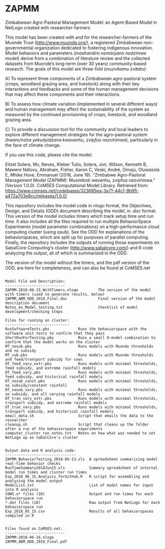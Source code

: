 # ZAPMM
Zimbabwean Agro-Pastoral Management Model: an Agent-Based Model in NetLogo created with researcher-farmers

This model has been created with and for the researcher-farmers of the Muonde Trust (http://www.muonde.org/), a registered Zimbabwean non-governmental organization dedicated to fostering indigenous innovation. Model behaviors and parameters (*mashandiro nemisiyano nedzimwe model*) derive from a combination of literature review and the collected datasets from Muonde’s long-term (over 30 years) community-based research. The goals of this model are three-fold (*muzvikamu zvitatu*):

A) To represent three components of a Zimbabwean agro-pastoral system (crops, woodland grazing area, and livestock) along with their key interactions and feedbacks and some of the human management decisions that may affect these components and their interactions.

B) To assess how climate variation (implemented in several different ways) and human management may affect the sustainability of the system as measured by the continued provisioning of crops, livestock, and woodland grazing area.

C) To provide a discussion tool for the community and local leaders to explore different management strategies for the agro-pastoral system (*hwaro/nzira yekudyidzana kwavanhu, zvipfuo nezvirimwa*), particularly in the face of climate change.

If you use this code, please cite the model:

Eitzel Solera, Mv, Neves, Kleber Tulio, Solera, Jon, Wilson, Kenneth B, Mawere Ndlovu, Abraham, Fisher, Aaron C, Veski, André, Omoju, Oluwasola E, Mhike Hove, Emmanuel (2018, June 19). “Zimbabwe Agro-Pastoral Management Model (ZAPMM): Musimboti wevanhu, zvipfuo nezvirimwa.” (Version 1.0.0). CoMSES Computational Model Library. Retrieved from: https://www.comses.net/codebases/323685ea-3a71-44c1-9b95-a472a703e8cc/releases/1.0.0/


This repository includes the model code in nlogo format, the Objectives, Design, and Details (ODD) document describing the model, in .doc format.  This version of the model includes timers which track setup time and run time.  It also includes all the files required to run multiple BehaviorSpace Experiments (model parameter combinations) on a high-performance cloud computing cluster (using qsub).  See the ODD for explanations of the behaviorspaces, which are split up for purposes of parallel computing. Finally, the repository includes the outputs of running those experiments on SabalCore Computing's cluster (http://www.sabalcore.com/) and R code analyzing the output, all of which is summarized in the ODD.

The version of the model without the timers, and the pdf version of the ODD, are here for completeness, and can also be found at CoMSES.net 

~~~~~~~~~~~~~~~~~~~~~

Model File and Description:
---------------------------
ZAPMM-2018-06-15_WithTimers.nlogo         The version of the model with timers (used to generate results, below)
ZAPMM_ABM_ODD_2018_Final.doc              Final version of the model description document
Notes_on_Model_testing.txt                Checklist of model development/checking steps

Files for running on cluster:
-----------------------------
RunSoftwareTests.pbs             Runs the behaviorspace with the software unit tests to confirm that they pass
ShortRunForTesting.pbs           Runs a small 8-model combination to confirm that the model works on the cluster
MT_nosub.pbs                     Runs models with Muonde thresholds and no subsidy
MT_sub.pbs                       Runs models with Muonde thresholds and feed/transport subsidy for cows
OT_feed_vary_extr.pbs            Runs models with minimal thresholds, feed subsidy, and extreme rainfall models
OT_feed_vary.pbs                 Runs models with minimal thresholds, feed subsidy, and historical rainfall models
OT_nosub_const.pbs               Runs models with minimal thresholds, no subsidy/constant rainfall
OT_nosub_vary.pbs                Runs models with minimal thresholds, no subsidy, and all varying rainfall models
OT_tran_vary_extr.pbs            Runs models with minimal thresholds, transport subsidy, and extreme rainfall models
OT_tran_vary.pbs                 Runs models with minimal thresholds, transport subsidy, and historical rainfall models
email_data.sh                    Script that emails the data to the researcher
cleanup.sh                       Script that cleans up the folder after a run of the behaviorspace experiments
computer_cluster_run_notes.txt   Notes on how what was needed to set NetLogo up on SabalCore's cluster


Output data and R analysis code:
--------------------------------
ZAPMM_BehaviorTesting_2018-05-13.xls  A spreadsheet summarizing model real-time behavior checks
RunTimeSummary2018Jun15.xls           Summary spreadsheet of internal model run times and cluster run times
Exp_2018_06_15_Analysis_forGitHub.R   R script for assembling and analyzing the model output
ModelList.txt                         List of model names for input into R analysis
COWS.o* files (10)                    Output and run times for each behaviorspace run
*.dat files (10)                      Raw output from NetLogo for each behaviorspace run
Exp_2018_05_15.csv                    Results of all behaviorspaces compiled in R


Files found on CoMSES.net:
---------------------------
ZAPMM-2018-06-16.nlogo
ZAPMM_ABM_ODD_2018_Final.pdf
